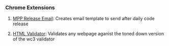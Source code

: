 ### Chrome Extensions

1. [MPP Release Email](https://chrome.google.com/webstore/detail/mpp-release-email/oajfiibijleiaopkkmgdphjgdicolcmb): Creates email template to send after daily code release

2. [HTML Validator](https://chrome.google.com/webstore/detail/html-validator/jpjlkcamghnaeabinbcolngkgkpdfgod): Validates any webpage aganist the toned down version of the wc3 validator 
